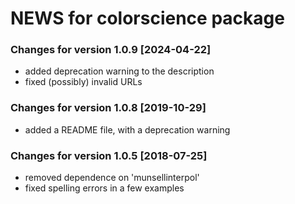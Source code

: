 # NEWS for **colorscience** package

### Changes for version 1.0.9  [2024-04-22]

* added deprecation warning to the description
* fixed (possibly) invalid URLs


### Changes for version 1.0.8  [2019-10-29]

* added a README file, with a deprecation warning



### Changes for version 1.0.5  [2018-07-25]

* removed dependence on 'munsellinterpol'
* fixed spelling errors in a few examples
